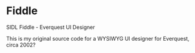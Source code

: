 # Fiddle
SIDL Fiddle - Everquest UI Designer


This is my original source code for a WYSIWYG UI designer for Everquest, circa 2002? 
